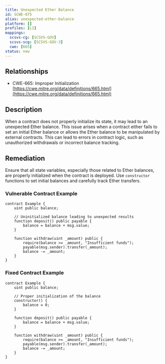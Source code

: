 ```yaml
---
title: Unexpected Ether Balance
id: SCWE-075
alias: unexpected-ether-balance
platform: []
profiles: [L1]
mappings:
  scsvs-cg: [SCSVS-GOV]
  scsvs-scg: [SCSVS-GOV-3]
  cwe: [665]
status: new
---
```


## Relationships  
- CWE-665: Improper Initialization  
  [https://cwe.mitre.org/data/definitions/665.html](https://cwe.mitre.org/data/definitions/665.html)  

## Description
When a contract does not properly initialize its state, it may lead to an unexpected Ether balance. This issue arises when a contract either fails to set an initial Ether balance or allows the Ether balance to be manipulated by external contracts. This can lead to errors in contract logic, such as unauthorized withdrawals or incorrect balance tracking.

## Remediation
Ensure that all state variables, especially those related to Ether balances, are properly initialized when the contract is deployed. Use `constructor` functions to set initial balances and carefully track Ether transfers.

### Vulnerable Contract Example
```solidity
contract Example {
    uint public balance;

    // Uninitialized balance leading to unexpected results
    function deposit() public payable {
        balance = balance + msg.value;
    }

    function withdraw(uint _amount) public {
        require(balance >= _amount, "Insufficient funds");
        payable(msg.sender).transfer(_amount);
        balance -= _amount;
    }
}
```
### Fixed Contract Example
```solidity
contract Example {
    uint public balance;

    // Proper initialization of the balance
    constructor() {
        balance = 0;
    }

    function deposit() public payable {
        balance = balance + msg.value;
    }

    function withdraw(uint _amount) public {
        require(balance >= _amount, "Insufficient funds");
        payable(msg.sender).transfer(_amount);
        balance -= _amount;
    }
}
```